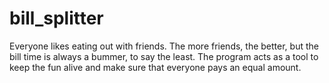 # bill_splitter
Everyone likes eating out with friends. The more friends, the better, but the bill time is always a bummer, to say the least. 
The program acts as a tool to keep the fun alive and make sure that everyone pays an equal amount. 
